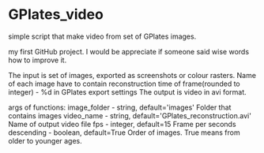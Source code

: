 # GPlates_video
simple script that make video from set of GPlates images.

my first GitHub project. I would be appreciate if someone said wise words how to improve it.

The input is set of images, exported as screenshots or colour rasters. Name of each image have to contain reconstruction time of frame(rounded to integer) - %d in GPlates export settings
The output is video in avi format. 

args of functions:
    image_folder - string, default='images' 
            Folder that contains images
    video_name - string, default='GPlates_reconstruction.avi' 
            Name of output video file
    fps -  integer, default=15
            Frame per seconds
    descending  - boolean, default=True
            Order of images. True means from older to younger ages.
 

